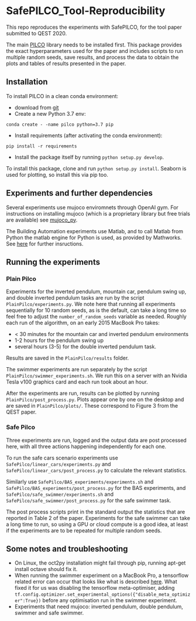 # SafePILCO_Tool-Reproducibility
This repo reproduces the experiments with SafePILCO, for the tool paper submitted to QEST 2020.

The main [PILCO](https://github.com/nrontsis/PILCO) library needs to be installed first. 
This package provides the exact hyperparameters used for the paper and includes scripts to run multiple random seeds, save results, 
and process the data to obtain the plots and tables of results presented in the paper.

## Installation
To install PILCO in a clean conda environment:
- download from [git](https://github.com/nrontsis/PILCO)
- Create a new Python 3.7 env:
```
conda create - -name pilco python=3.7 pip
```
- Install requirements (after activating the conda environment):
```
pip install -r requirements
```
- Install the package itself by running `python setup.py develop`.

To install this package, clone and run `python setup.py install`. Seaborn is used for plotting, so install this via pip too.

## Experiments and further dependencies
Several experiments use mujoco enviromnets through OpenAI gym. For instructions on installing mujoco 
(which is a proprietary library but free trials are available) see [mujoco_py](https://github.com/openai/mujoco-py).

The Building Automation experiments use Matlab, and to call Matlab from Python the matlab engine for Python is used, as provided by Mathworks.
See [here](https://uk.mathworks.com/help/matlab/matlab_external/install-the-matlab-engine-for-python.html) for further insructions.

## Running the experiments
### Plain Pilco
Experiments for the inverted pendulum, mountain car, pendulum swing up, and double inverted pendulum tasks are run by the script `PlainPilco/experiments.py`.
We note here that running all experiments sequentially for 10 random seeds, as is the default, can take a long time so feel free to 
adjust the `number_of_random_seeds` variable as needed. Roughly each run of the algorithm, on an early 2015 MacBook Pro takes:
- < 30 minutes for the mountain car and inverted pendulum environments
- 1-2 hours for the pendulum swing up 
- several hours (3-5) for the double inverted pendulum task.

Results are saved in the `PlainPilco/results` folder.

The swimmer experiments are run separately by the script `PlainPilco/swimmer_experiments.sh`. 
We run this on a server with an Nvidia Tesla v100 graphics card and each run took about an hour.

After the experiments are run, results can be plotted by running `PlainPilco/post_process.py`. 
Plots appear one by one on the desktop and are saved in `PlainPilco/plots/`. 
These correspond to Figure 3 from the QEST paper.

### Safe Pilco
Three experiments are run, logged and the output data are post processed here, with all three actions happening independently for each one.

To run the safe cars scenario experiments use `SafePilco/linear_cars/experiments.py` and `SafePilco/linear_cars/post_process.py`
to calculate the relevant statistics.

Similarly use `SafePilco/BAS_experiments/experiments.sh` and `SafePilco/BAS_experiments/post_process.py` for the BAS experiments, 
and `SafePilco/safe_swimmer/experiments.sh` and `SafePilco/safe_swimmer/post_process.py` for the safe swimmer task. 

The post process scripts print in the standard output the statistics that are reported in Table 2 of the paper.
Experiments for the safe swimmer can take a long time to run, so using a GPU or cloud compute is a good idea, 
at least if the experiments are to be repeated for multiple random seeds.

## Some notes and troubleshooting 
- On Linux, the oct2py installation might fail through pip, running apt-get install octave should fix it.
- When running the swimmer experiment on a MacBook Pro, a tensorflow related error can occur that looks like 
what is described [here](https://github.com/tensorflow/tensorflow/issues/23780).
What fixed it for us was disabling the tensorflow meta-optimiser, adding 
`tf.config.optimizer.set_experimental_options({"disable_meta_optimizer":True})` before any optimisation run in the swimmer experiment.
- Experiments that need mujoco: inverted pendulum, double pendulum, swimmer and safe swimmer.





